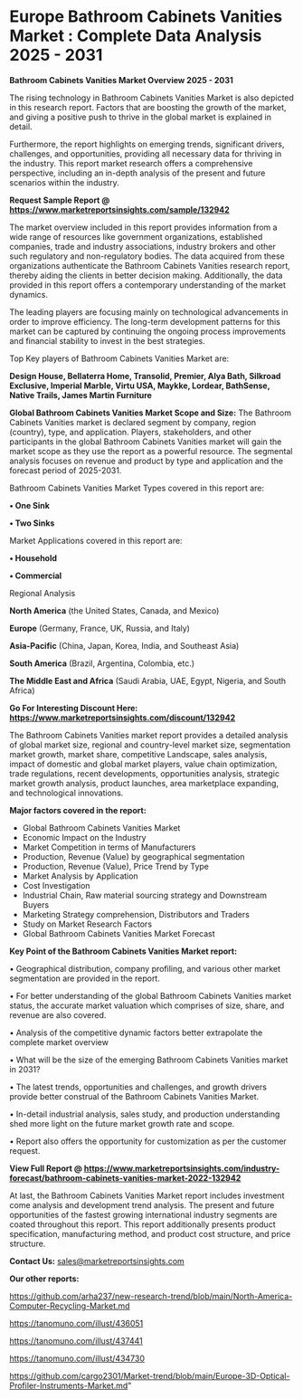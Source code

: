 # Europe Bathroom Cabinets Vanities Market : Complete Data Analysis 2025 - 2031

<Strong> Bathroom Cabinets Vanities Market Overview 2025 - 2031</strong>

The rising technology in Bathroom Cabinets Vanities Market is also depicted in this research report. Factors that are boosting the growth of the market, and giving a positive push to thrive in the global market is explained in detail.

Furthermore, the report highlights on emerging trends, significant drivers, challenges, and opportunities, providing all necessary data for thriving in the industry. This report market research offers a comprehensive perspective, including an in-depth analysis of the present and future scenarios within the industry.

<strong>Request Sample Report @ <a href=https://www.marketreportsinsights.com/sample/132942>https://www.marketreportsinsights.com/sample/132942</a></strong>

The market overview included in this report provides information from a wide range of resources like government organizations, established companies, trade and industry associations, industry brokers and other such regulatory and non-regulatory bodies. The data acquired from these organizations authenticate the Bathroom Cabinets Vanities research report, thereby aiding the clients in better decision making. Additionally, the data provided in this report offers a contemporary understanding of the market dynamics.

The leading players are focusing mainly on technological advancements in order to improve efficiency. The long-term development patterns for this market can be captured by continuing the ongoing process improvements and financial stability to invest in the best strategies.

Top Key players of Bathroom Cabinets Vanities Market are:

<strong>Design House, Bellaterra Home, Transolid, Premier, Alya Bath, Silkroad Exclusive, Imperial Marble, Virtu USA, Maykke, Lordear, BathSense, Native Trails, James Martin Furniture</strong>

<strong><b>Global Bathroom Cabinets Vanities Market Scope and Size:</b></strong>
The Bathroom Cabinets Vanities market is declared segment by company, region (country), type, and application. Players, stakeholders, and other participants in the global Bathroom Cabinets Vanities market will gain the market scope as they use the report as a powerful resource. The segmental analysis focuses on revenue and product by type and application and the forecast period of 2025-2031.

Bathroom Cabinets Vanities Market Types covered in this report are:

<strong>• One Sink

• Two Sinks</strong>

Market Applications covered in this report are:

<strong>• Household

• Commercial</strong> 

Regional Analysis

<strong>North America</strong> (the United States, Canada, and Mexico)

<strong>Europe</strong> (Germany, France, UK, Russia, and Italy)

<strong>Asia-Pacific</strong> (China, Japan, Korea, India, and Southeast Asia)

<strong>South America</strong> (Brazil, Argentina, Colombia, etc.)

<strong>The Middle East and Africa</strong> (Saudi Arabia, UAE, Egypt, Nigeria, and South Africa)

<strong>Go For Interesting Discount Here: <a href=https://www.marketreportsinsights.com/discount/132942>https://www.marketreportsinsights.com/discount/132942</a></strong>

The Bathroom Cabinets Vanities market report provides a detailed analysis of global market size, regional and country-level market size, segmentation market growth, market share, competitive Landscape, sales analysis, impact of domestic and global market players, value chain optimization, trade regulations, recent developments, opportunities analysis, strategic market growth analysis, product launches, area marketplace expanding, and technological innovations.

<strong><b>Major factors covered in the report:</b></strong>
<ul>
  <li>Global Bathroom Cabinets Vanities Market </li>
  <li>Economic Impact on the Industry</li>
  <li>Market Competition in terms of Manufacturers</li>
  <li>Production, Revenue (Value) by geographical segmentation</li>
  <li>Production, Revenue (Value), Price Trend by Type</li>
  <li>Market Analysis by Application</li>
  <li>Cost Investigation</li>
  <li>Industrial Chain, Raw material sourcing strategy and Downstream Buyers</li>
  <li>Marketing Strategy comprehension, Distributors and Traders</li>
  <li>Study on Market Research Factors</li>
  <li>Global Bathroom Cabinets Vanities Market Forecast</li>
</ul>

<strong><b>Key Point of the Bathroom Cabinets Vanities Market report:</b></strong>

• Geographical distribution, company profiling, and various other market segmentation are provided in the report.

• For better understanding of the global Bathroom Cabinets Vanities market status, the accurate market valuation which comprises of size, share, and revenue are also covered.

• Analysis of the competitive dynamic factors better extrapolate the complete market overview

• What will be the size of the emerging Bathroom Cabinets Vanities market in 2031?

• The latest trends, opportunities and challenges, and growth drivers provide better construal of the Bathroom Cabinets Vanities Market.

• In-detail industrial analysis, sales study, and production understanding shed more light on the future market growth rate and scope.

• Report also offers the opportunity for customization as per the customer request.

<strong><b>View Full Report @ <a href=https://www.marketreportsinsights.com/industry-forecast/bathroom-cabinets-vanities-market-2022-132942>https://www.marketreportsinsights.com/industry-forecast/bathroom-cabinets-vanities-market-2022-132942</a></b></strong>


At last, the Bathroom Cabinets Vanities Market report includes investment come analysis and development trend analysis. The present and future opportunities of the fastest growing international industry segments are coated throughout this report. This report additionally presents product specification, manufacturing method, and product cost structure, and price structure.

<strong>Contact Us:</strong>
sales@marketreportsinsights.com

<strong>Our other reports:</strong>

<a href=https://github.com/arha237/new-research-trend/blob/main/North-America-Computer-Recycling-Market.md>https://github.com/arha237/new-research-trend/blob/main/North-America-Computer-Recycling-Market.md</a>

<a href=https://tanomuno.com/illust/436051>https://tanomuno.com/illust/436051</a>

<a href=https://tanomuno.com/illust/437441>https://tanomuno.com/illust/437441</a>

<a href=https://tanomuno.com/illust/434730>https://tanomuno.com/illust/434730</a>

<a href=https://github.com/cargo2301/Market-trend/blob/main/Europe-3D-Optical-Profiler-Instruments-Market.md>https://github.com/cargo2301/Market-trend/blob/main/Europe-3D-Optical-Profiler-Instruments-Market.md</a>"
